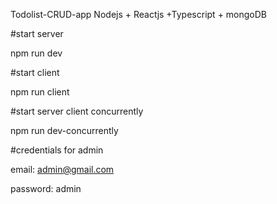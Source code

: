 Todolist-CRUD-app
Nodejs + Reactjs +Typescript + mongoDB

#start server

npm run dev

#start client

npm run client

#start server client concurrently

npm run dev-concurrently

#credentials for admin

email: admin@gmail.com

password: admin
